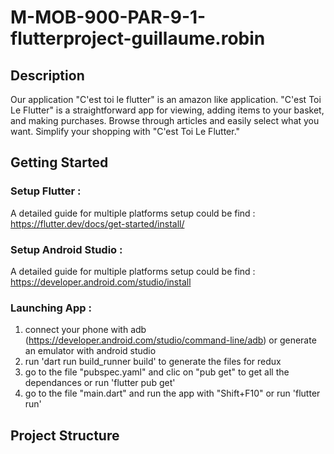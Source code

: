 # M-MOB-900-PAR-9-1-flutterproject-guillaume.robin

## Description

Our application "C'est toi le flutter" is an amazon like application. 
"C'est Toi Le Flutter" is a straightforward app for viewing, adding items to your basket, and making purchases.
Browse through articles and easily select what you want. Simplify your shopping with "C'est Toi Le Flutter."

## Getting Started

### Setup Flutter :
A detailed guide for multiple platforms setup could be find :
https://flutter.dev/docs/get-started/install/

### Setup Android Studio :
A detailed guide for multiple platforms setup could be find :
https://developer.android.com/studio/install

### Launching App :

1) connect your phone with adb (https://developer.android.com/studio/command-line/adb) or generate an emulator with android studio
2) run 'dart run build_runner build' to generate the files for redux
3) go to the file "pubspec.yaml" and clic on "pub get" to get all the dependances or run 'flutter pub get'
4) go to the file "main.dart" and run the app with "Shift+F10" or run 'flutter run'

## Project Structure

